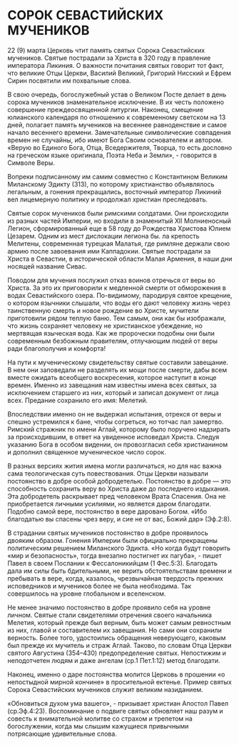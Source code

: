 # СОРОК СЕВАСТИЙСКИХ МУЧЕНИКОВ

22 (9) марта Церковь чтит память святых Сорока Севастийских мучеников. Святые пострадали за Христа в 320 году в правление императора Ликиния. О важности почитания святых говорит тот факт, что великие Отцы Церкви, Василий Великий, Григорий Нисский и Ефрем Сирин посвятили им похвальные слова.

В свою очередь, богослужебный устав о Великом Посте делает в день сорока мучеников знаменательное исключение. В их честь положено совершение преждеосвященной литургии. Наконец, смещение юлианского календаря по отношению к современному светском на 13 дней, полагает память мучеников на весеннее равноденствие и самое начало весеннего времени. Замечательные символические совпадения времен не случайны, ибо имеют Бога Своим основателем и автором. «Верую во Единого Бога, Отца, Вседержителя, Творца, то есть дословно на греческом языке оригинала, Поэта Неба и Земли», - говорится в Символе Веры.

Вопреки подписанному им самим совместно с Константином Великим Миланскому Эдикту (313), по которому христианство объявлялось легальным, а гонения прекращались, восточный император Ликиний вел лицемерную политику и продолжал христиан преследовать.

Святые сорок мучеников были римскими солдатами. Они происходили из разных частей Империи, но входили в знаменитый XII Молниеносный Легион, сформированный еще в 58 году до Рождества Христова Юлием Цезарем. Одним из мест дислокации легиона бы. ла крепость Мелитены, современная турецкая Малатья, где римляне держали свою армию после завоевания ими Каппадокии. Святые пострадали за Христа в Севастии, в исторической области Малая Армения, в наши дни носящей название Сивас.

Поводом для мучения послужил отказ воинов отречься от веры во Христа. За это их приговорили к медленной смерти от обморожения в водах Севастийского озера. По-видимому, пародируя святое крещение, о котором язычники слышали, что воды его дают человеку жизнь через таинственную смерть и новое рождение во Христе, мучители приготовили рядом теплую баню. Тем самым, они как бы изображали, что жизнь сохраняет человеку не христианское убеждение, но мертвящая языческая вода. Как же пророчески подобны они были современным безбожным правителям, отлучающим людей от веры ради благополучия и комфорта!

На пути к мученическому свидетельству святые составили завещание. В нем они заповедали не разделять их мощи после смерти, дабы всем вместе ожидать всеобщего воскресения, которое наступит в конце времен. Именно из завещания нам известны имена всех святых, за исключением старшего из них, который и записал документ от лица всех. Предание сохранило его имя: Мелетий.

Впоследствии именно он не выдержал испытания, отрекся от веры и спешно устремился к бане, чтобы согреться, но тотчас пал замертво. Римский стражник по имени Аглай, которому было поручено надзирать за происходившим, в ответ на увиденное исповедал Христа. Следуя указанию Бога в особом видении, он провозгласил себя христианином и дополнил священное мученическое число сорок.

В разных версиях жития имена могли различаться, но для нас важна сама теологическая суть повествования. Отцы Церкви называли постоянство в добре особой добродетелью. Постоянство в добре — это способность сохранить веру во Христа даже до последнего издыхания. Эта добродетель раскрывает пред человеком Врата Спасения. Она не приобретается личными усилиями, но является даром благодати. Подобно самой вере, постоянство в вере даровано Богом. «Ибо благодатью вы спасены чрез веру, и сие не от вас, Божий дар» (Эф.2:8).

В страдании святых мучеников постоянство в добре проявилось двояким образом. Гонения Империи были официально прекращены политическим решением Миланского Эдикта. «Но когда будут говорить «мир и безопасность», тогда внезапно постигнет их пагуба», - пишет Павел в своем Послании к Фессалоникийцам (1 Фес.5:3). Благодать дала им силы быть бдительными, не верить обстоятельствам времени и пребывать в вере, когда, казалось, чрезвычайная твердость прежних исповедников и мучеников более не была необходима. Так совершилось на уровне глобальном и вселенском.

Не менее значимо постоянство в добре проявило себя на уровне личном. Святые стали свидетелями отречения своего начальника Мелетия, который прежде был верным, быть может самым ревностным из них, главой и составителем их завещания. Но сами они сохранили верность. Более того, удостоились обращения неверующего, каковым был прежде их мучитель и страж Аглай. Таково, по словам Отца Церкви святого Августина (354–430) предопределение святых. Непостижим и неподотчетен людям и даже ангелам (ср.1 Пет.1:12) метод благодати.

Наконец, именно о даре постоянства молится Церковь в прошении «о непостыдной мирной кончине» в просительной ектенье. Пример святых Сорока Севастийских мучеников служит великим назиданием.

«Обновиться духом ума вашего», - призывает христиан Апостол Павел (ср.Эф.4:23). Воспоминание о подвиге святых обновляет наш разум и совесть к внимательной молитве со страхом и трепетом на богослужении, когда мы слышим кажущиеся привычными потрясающие удивительные слова.
